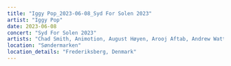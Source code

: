```yaml
---
title: "Iggy Pop_2023-06-08_Syd For Solen 2023"
artist: "Iggy Pop"
date: 2023-06-08
concert: "Syd For Solen 2023"
artists: "Chad Smith, Animotion, August Høyen, Arooj Aftab, Andrew Watt, Aphex Twin, Iggy Pop, Adam Ant, ABC"
location: "Søndermarken"
location_details: "Frederiksberg, Denmark"
---
```

